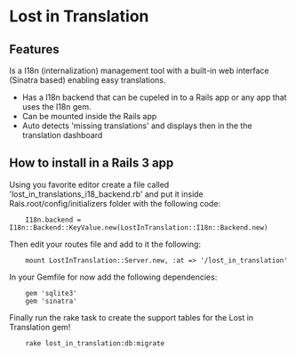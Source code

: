 Lost in Translation
============================

Features
--------

Is a I18n (internalization) management tool with a built-in web interface (Sinatra based) enabling easy translations.

 * Has a I18n backend that can be cupeled in to a Rails app or any app that uses the I18n gem.
 * Can be mounted inside the Rails app
 * Auto detects 'missing translations' and displays then in the the translation dashboard


How to install in a Rails 3 app
--------------------------------

Using you favorite editor create  a file called 'lost_in_translations_i18_backend.rb' and put it inside Rais.root/config/initializers folder with the following code:
        
        I18n.backend = I18n::Backend::KeyValue.new(LostInTranslation::I18n::Backend.new)
  
Then edit your routes file and add to it the following:

        mount LostInTranslation::Server.new, :at => '/lost_in_translation'

In your Gemfile for now add the following dependencies:

        gem 'sqlite3'
        gem 'sinatra'

Finally run the rake task to create the support tables for the Lost in Translation gem!

        rake lost_in_translation:db:migrate
  
  

